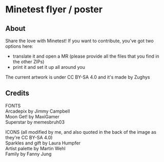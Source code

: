 # Minetest flyer / poster

## About

Share the love with Minetest! If you want to contribute, you've got two options here:
* translate it and open a MR (please provide all the files that you find in the other ZIPs)
* print it and set it up all around you
  
The current artwork is under CC BY-SA 4.0 and it's made by Zughys

## Credits 

FONTS  
Arcadepix by Jimmy Campbell  
Moon Get! by MaxiGamer  
Superstar by memesbruh03  
  
ICONS (all modified by me, and also quoted in the back of the image as they're CC BY-SA 4.0)  
Sparkles and gift by Laura Humpfer  
Artist palette by Martin Wehl  
Family by Fanny Jung  